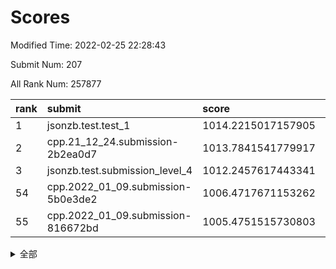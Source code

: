 # Scores

Modified Time: 2022-02-25 22:28:43

Submit Num: 207

All Rank Num: 257877

| rank |               submit               |       score        |       sigma        | pk_num |
| :--- | :--------------------------------- | :----------------- | :----------------- | :----- |
| 1    | jsonzb.test.test_1                 | 1014.2215017157905 | 0.8874814374136117 | 4986   |
| 2    | cpp.21_12_24.submission-2b2ea0d7   | 1013.7841541779917 | 0.8102124189857561 | 4979   |
| 3    | jsonzb.test.submission_level_4     | 1012.2457617443341 | 0.7975159473563255 | 4985   |
| 54   | cpp.2022_01_09.submission-5b0e3de2 | 1006.4717671153262 | 0.7224536572944522 | 4980   |
| 55   | cpp.2022_01_09.submission-816672bd | 1005.4751515730803 | 0.7157072530994977 | 4986   |


<details>
<summary>全部</summary>

| rank |                 submit                 |       score        |       sigma        | pk_num |
| :--- | :------------------------------------- | :----------------- | :----------------- | :----- |
| 1    | jsonzb.test.test_1                     | 1014.2215017157905 | 0.8874814374136117 | 4986   |
| 2    | cpp.21_12_24.submission-2b2ea0d7       | 1013.7841541779917 | 0.8102124189857561 | 4979   |
| 3    | jsonzb.test.submission_level_4         | 1012.2457617443341 | 0.7975159473563255 | 4985   |
| 4    | gobigger.level_3.submission_level_3_24 | 1011.7605387593154 | 0.7620674783672644 | 4984   |
| 5    | gobigger.level_3.submission_level_3_8  | 1011.5977059209968 | 0.7444871173488702 | 4988   |
| 6    | gobigger.level_3.submission_level_3_31 | 1011.3940705428943 | 0.7724463918234583 | 4981   |
| 7    | gobigger.level_3.submission_level_3_4  | 1011.1255736035051 | 0.7936632888539643 | 4979   |
| 8    | gobigger.level_3.submission_level_3_48 | 1011.0224345821352 | 0.7561782530053006 | 4982   |
| 9    | gobigger.level_3.submission_level_3_12 | 1011.0166250749237 | 0.7736652332216808 | 4985   |
| 10   | gobigger.level_3.submission_level_3_2  | 1010.8844156482203 | 0.7722260855869157 | 4985   |
| 11   | gobigger.level_3.submission_level_3_20 | 1010.853941096055  | 0.7469246467246491 | 4980   |
| 12   | gobigger.level_3.submission_level_3_9  | 1010.8469877220052 | 0.7744419062291883 | 4986   |
| 13   | gobigger.level_3.submission_level_3_26 | 1010.708572412132  | 0.765216320111974  | 4983   |
| 14   | gobigger.level_3.submission_level_3_44 | 1010.6922320028276 | 0.7693578651629209 | 4986   |
| 15   | gobigger.level_3.submission_level_3_39 | 1010.6760884068376 | 0.7685077652626849 | 4985   |
| 16   | gobigger.level_3.submission_level_3_49 | 1010.6326375046655 | 0.7745985150666814 | 4983   |
| 17   | gobigger.level_3.submission_level_3_29 | 1010.5597666052983 | 0.7739898498586579 | 4987   |
| 18   | gobigger.level_3.submission_level_3_41 | 1010.5527720360334 | 0.7709803699353366 | 4985   |
| 19   | gobigger.level_3.submission_level_3_27 | 1010.5402601657823 | 0.772167002010603  | 4981   |
| 20   | gobigger.level_3.submission_level_3_25 | 1010.5055952466605 | 0.7632115556988132 | 4980   |
| 21   | gobigger.level_3.submission_level_3_38 | 1010.4779604636683 | 0.7644990585881188 | 4984   |
| 22   | gobigger.level_3.submission_level_3_5  | 1010.4042999087203 | 0.7509329191692422 | 4985   |
| 23   | gobigger.level_3.submission_level_3_30 | 1010.3558800109516 | 0.7683218727091375 | 4986   |
| 24   | gobigger.level_3.submission_level_3_18 | 1010.2115321808714 | 0.7565417896948919 | 4991   |
| 25   | gobigger.level_3.submission_level_3_45 | 1010.2114819949894 | 0.7728715093958776 | 4986   |
| 26   | gobigger.level_3.submission_level_3_47 | 1010.1265845942014 | 0.7633275927555498 | 4984   |
| 27   | gobigger.level_3.submission_level_3_37 | 1010.0599053323022 | 0.7576740434473702 | 4982   |
| 28   | gobigger.level_3.submission_level_3_32 | 1009.9177523494106 | 0.7293190916236394 | 4986   |
| 29   | gobigger.level_3.submission_level_3_0  | 1009.8778887939553 | 0.7591636068509081 | 4986   |
| 30   | gobigger.level_3.submission_level_3_14 | 1009.8710401922561 | 0.7539634755947402 | 4979   |
| 31   | gobigger.level_3.submission_level_3_21 | 1009.6682362376083 | 0.7478143212956765 | 4982   |
| 32   | gobigger.level_3.submission_level_3_40 | 1009.655414312703  | 0.7540338744952602 | 4982   |
| 33   | gobigger.level_3.submission_level_3_3  | 1009.576324270809  | 0.8007258092300616 | 4987   |
| 34   | gobigger.level_3.submission_level_3_35 | 1009.540511707045  | 0.7681003210664656 | 4983   |
| 35   | gobigger.level_3.submission_level_3_33 | 1009.4768541424868 | 0.7482325232177648 | 4983   |
| 36   | gobigger.level_3.submission_level_3_10 | 1009.4618684764448 | 0.7462636358974098 | 4987   |
| 37   | gobigger.level_3.submission_level_3_43 | 1009.4604972306597 | 0.7569185623612169 | 4983   |
| 38   | gobigger.level_3.submission_level_3_6  | 1009.3746644879876 | 0.7540806881537944 | 4983   |
| 39   | gobigger.level_3.submission_level_3_46 | 1009.3681422415001 | 0.751650889279785  | 4984   |
| 40   | gobigger.level_3.submission_level_3_13 | 1009.3493434220097 | 0.7457985866986298 | 4985   |
| 41   | gobigger.level_3.submission_level_3_16 | 1009.3354503309728 | 0.7531147389763295 | 4983   |
| 42   | gobigger.level_3.submission_level_3_17 | 1009.2144880745986 | 0.7566898730286049 | 4990   |
| 43   | gobigger.level_3.submission_level_3_28 | 1009.191675965497  | 0.7420059296519923 | 4983   |
| 44   | gobigger.level_3.submission_level_3_11 | 1009.1213538329642 | 0.7404186494290321 | 4984   |
| 45   | gobigger.level_3.submission_level_3_19 | 1009.0888373038906 | 0.7454279854212023 | 4984   |
| 46   | gobigger.level_3.submission_level_3_23 | 1009.0552407953138 | 0.7428142430950636 | 4983   |
| 47   | gobigger.level_3.submission_level_3_22 | 1009.0071414928244 | 0.7526250426187848 | 4983   |
| 48   | gobigger.level_3.submission_level_3_36 | 1008.9810676087712 | 0.7612078833586547 | 4985   |
| 49   | gobigger.level_3.submission_level_3_34 | 1008.966725075717  | 0.778191471534716  | 4979   |
| 50   | gobigger.level_3.submission_level_3_1  | 1008.9644139341058 | 0.7346922674598526 | 4979   |
| 51   | gobigger.level_3.submission_level_3_15 | 1008.7795690835165 | 0.7350357940063379 | 4985   |
| 52   | gobigger.level_3.submission_level_3_7  | 1008.7678645720483 | 0.7547740466062595 | 4980   |
| 53   | gobigger.level_3.submission_level_3_42 | 1008.0281665736804 | 0.7337096187848282 | 4981   |
| 54   | cpp.2022_01_09.submission-5b0e3de2     | 1006.4717671153262 | 0.7224536572944522 | 4980   |
| 55   | cpp.2022_01_09.submission-816672bd     | 1005.4751515730803 | 0.7157072530994977 | 4986   |
| 56   | gobigger.level_1.submission_level_1_35 | 1005.4126060807412 | 0.7158831861544307 | 4985   |
| 57   | gobigger.level_1.submission_level_1_31 | 1005.0750757268543 | 0.7189084042449837 | 4979   |
| 58   | gobigger.level_1.submission_level_1_1  | 1005.0472754970502 | 0.74723274564579   | 4983   |
| 59   | gobigger.level_1.submission_level_1_45 | 1004.3807333567596 | 0.7167072301675101 | 4977   |
| 60   | gobigger.level_1.submission_level_1_4  | 1004.2691444700349 | 0.7419126388594354 | 4986   |
| 61   | gobigger.level_1.submission_level_1_5  | 1004.2573577211047 | 0.7177084260776155 | 4989   |
| 62   | gobigger.level_1.submission_level_1_13 | 1004.1092076787764 | 0.7191813931592504 | 4982   |
| 63   | gobigger.level_1.submission_level_1_22 | 1004.0605857371665 | 0.7161426158437119 | 4978   |
| 64   | gobigger.level_1.submission_level_1_17 | 1004.0235404272937 | 0.7217292846985227 | 4985   |
| 65   | gobigger.level_1.submission_level_1_24 | 1004.0173970620626 | 0.7058640787719458 | 4986   |
| 66   | gobigger.level_1.submission_level_1_38 | 1003.9337905132661 | 0.7228017385866964 | 4982   |
| 67   | gobigger.level_1.submission_level_1_10 | 1003.8720288111051 | 0.7252763797303073 | 4982   |
| 68   | gobigger.level_1.submission_level_1_27 | 1003.8351190327295 | 0.717306298050388  | 4988   |
| 69   | gobigger.level_1.submission_level_1_18 | 1003.8337651217598 | 0.7192546428433207 | 4985   |
| 70   | gobigger.level_1.submission_level_1_19 | 1003.8009894558505 | 0.7279723602489679 | 4983   |
| 71   | gobigger.level_1.submission_level_1_16 | 1003.7807102685779 | 0.7164753712254613 | 4979   |
| 72   | gobigger.level_1.submission_level_1_14 | 1003.7523735494315 | 0.7316205849345173 | 4984   |
| 73   | gobigger.level_1.submission_level_1_32 | 1003.595057155007  | 0.7161327520292508 | 4978   |
| 74   | gobigger.level_1.submission_level_1_37 | 1003.538343113194  | 0.730068856903918  | 4979   |
| 75   | gobigger.level_1.submission_level_1_36 | 1003.4721759796751 | 0.7262331900517716 | 4983   |
| 76   | gobigger.level_1.submission_level_1_26 | 1003.406523552247  | 0.7146746228788384 | 4985   |
| 77   | gobigger.level_1.submission_level_1_25 | 1003.399021051578  | 0.7133850472887041 | 4981   |
| 78   | gobigger.level_1.submission_level_1_49 | 1003.2917160053911 | 0.7148631316480777 | 4985   |
| 79   | gobigger.level_1.submission_level_1_15 | 1003.1829045448834 | 0.7095149719742668 | 4986   |
| 80   | gobigger.level_1.submission_level_1_12 | 1003.1192783961136 | 0.7068711657170267 | 4983   |
| 81   | gobigger.level_1.submission_level_1_39 | 1003.1152390007521 | 0.724599586756787  | 4978   |
| 82   | gobigger.level_1.submission_level_1_2  | 1003.1069335377626 | 0.7076043250224191 | 4982   |
| 83   | gobigger.level_1.submission_level_1_11 | 1003.0759257528206 | 0.7235145964259164 | 4980   |
| 84   | gobigger.level_1.submission_level_1_23 | 1003.032582855843  | 0.7283360906848841 | 4983   |
| 85   | gobigger.level_1.submission_level_1_40 | 1002.9751429831065 | 0.7175575374964357 | 4983   |
| 86   | gobigger.level_1.submission_level_1_21 | 1002.9567291606617 | 0.710386027406906  | 4984   |
| 87   | gobigger.level_1.submission_level_1_47 | 1002.948289386621  | 0.715131030359184  | 4984   |
| 88   | gobigger.level_1.submission_level_1_43 | 1002.8507278168462 | 0.7167200226435447 | 4980   |
| 89   | gobigger.level_1.submission_level_1_29 | 1002.8283336082354 | 0.7219136355111158 | 4985   |
| 90   | gobigger.level_1.submission_level_1_33 | 1002.8081176006402 | 0.7245996933924829 | 4987   |
| 91   | gobigger.level_1.submission_level_1_0  | 1002.7421444304299 | 0.7089403969425259 | 4987   |
| 92   | gobigger.level_1.submission_level_1_46 | 1002.6563739349247 | 0.7183662345063615 | 4983   |
| 93   | gobigger.level_1.submission_level_1_41 | 1002.64984663285   | 0.7132399858890938 | 4982   |
| 94   | gobigger.level_1.submission_level_1_7  | 1002.6440919278557 | 0.7149450610845967 | 4979   |
| 95   | gobigger.level_1.submission_level_1_3  | 1002.6356952182048 | 0.7189234326512819 | 4983   |
| 96   | gobigger.level_1.submission_level_1_6  | 1002.6141924980678 | 0.7179326591540597 | 4983   |
| 97   | gobigger.level_1.submission_level_1_8  | 1002.557041678085  | 0.7033611131826532 | 4980   |
| 98   | gobigger.level_1.submission_level_1_28 | 1002.4394839567806 | 0.7165890079127368 | 4985   |
| 99   | gobigger.level_1.submission_level_1_44 | 1002.2828681366702 | 0.7099660567226925 | 4976   |
| 100  | gobigger.level_1.submission_level_1_20 | 1002.2651297288955 | 0.7151128972719164 | 4985   |
| 101  | gobigger.level_1.submission_level_1_34 | 1002.2643372404193 | 0.7117557199088196 | 4986   |
| 102  | gobigger.level_1.submission_level_1_30 | 1002.1851636969775 | 0.7056111334577152 | 4982   |
| 103  | gobigger.level_1.submission_level_1_48 | 1002.1394446593963 | 0.7152127674363619 | 4979   |
| 104  | gobigger.level_1.submission_level_1_42 | 1001.948237917863  | 0.7108662888813986 | 4978   |
| 105  | gobigger.level_1.submission_level_1_9  | 1001.9393611734173 | 0.7083014388521702 | 4980   |
| 106  | gobigger.random.submission_random_8    | 997.8584482494124  | 0.711626058200576  | 4978   |
| 107  | gobigger.random.submission_random_19   | 997.4775235513047  | 0.7155760055886367 | 4980   |
| 108  | gobigger.random.submission_random_28   | 997.0229317729681  | 0.7122506051153555 | 4976   |
| 109  | gobigger.random.submission_random_32   | 996.8301345108055  | 0.7042529760694404 | 4985   |
| 110  | gobigger.random.submission_random_38   | 996.6573363895851  | 0.7145643084404977 | 4982   |
| 111  | gobigger.random.submission_random_41   | 996.6307872035792  | 0.7118266478954027 | 4986   |
| 112  | gobigger.random.submission_random_10   | 996.5426845501407  | 0.7061376850468034 | 4986   |
| 113  | gobigger.random.submission_random_18   | 996.5317280319456  | 0.7054978540407382 | 4987   |
| 114  | gobigger.random.submission_random_43   | 996.4896729869146  | 0.7164765521503639 | 4980   |
| 115  | gobigger.random.submission_random_49   | 996.4866592406893  | 0.7099152266020596 | 4983   |
| 116  | gobigger.random.submission_random_45   | 996.4742559289267  | 0.6968700932399023 | 4988   |
| 117  | gobigger.random.submission_random_48   | 996.3782417284293  | 0.7137342275223506 | 4984   |
| 118  | gobigger.random.submission_random_15   | 996.3390906093044  | 0.7157640530448658 | 4985   |
| 119  | gobigger.random.submission_random_44   | 996.2656678044688  | 0.7015981169582759 | 4983   |
| 120  | gobigger.random.submission_random_42   | 996.2165146902053  | 0.6967131975610789 | 4985   |
| 121  | gobigger.random.submission_random_6    | 996.1938636098058  | 0.7150677309909792 | 4980   |
| 122  | gobigger.random.submission_random_31   | 996.1444411328687  | 0.7198849773086051 | 4982   |
| 123  | gobigger.random.submission_random_14   | 996.1323477969557  | 0.7155972414796217 | 4984   |
| 124  | gobigger.random.submission_random_2    | 996.060930114052   | 0.712656270601299  | 4980   |
| 125  | gobigger.random.submission_random_0    | 996.0285330637987  | 0.7117569143796262 | 4981   |
| 126  | gobigger.random.submission_random_9    | 995.9557521542956  | 0.7171063944038777 | 4985   |
| 127  | gobigger.random.submission_random_23   | 995.9363886829368  | 0.7059670818412819 | 4982   |
| 128  | gobigger.random.submission_random_11   | 995.9259110631501  | 0.6975385894754207 | 4984   |
| 129  | gobigger.random.submission_random_35   | 995.9180767434063  | 0.7200388553776899 | 4985   |
| 130  | gobigger.random.submission_random_39   | 995.8912628764369  | 0.7107621444646618 | 4984   |
| 131  | gobigger.random.submission_random_29   | 995.8735410116129  | 0.7108562905091845 | 4984   |
| 132  | gobigger.random.submission_random_3    | 995.8605469172977  | 0.7166883047007726 | 4982   |
| 133  | gobigger.random.submission_random_16   | 995.8319798664269  | 0.7165649115363032 | 4983   |
| 134  | gobigger.random.submission_random_36   | 995.8197473863794  | 0.7133782304358993 | 4984   |
| 135  | gobigger.random.submission_random_21   | 995.8062836074095  | 0.7058951154439839 | 4984   |
| 136  | gobigger.random.submission_random_27   | 995.7711317382051  | 0.7085811389100606 | 4983   |
| 137  | gobigger.random.submission_random_46   | 995.7696248059907  | 0.7087013521600463 | 4979   |
| 138  | gobigger.random.submission_random_33   | 995.7614586923629  | 0.717837136616465  | 4984   |
| 139  | gobigger.random.submission_random_12   | 995.7444293137356  | 0.7014823778996725 | 4985   |
| 140  | gobigger.random.submission_random_5    | 995.7397883860049  | 0.7072245150620912 | 4979   |
| 141  | gobigger.random.submission_random_20   | 995.5688190233518  | 0.7037451909046541 | 4983   |
| 142  | gobigger.random.submission_random_37   | 995.5200928018152  | 0.7070454297992542 | 4980   |
| 143  | gobigger.random.submission_random_34   | 995.4566241428575  | 0.7154714409682754 | 4981   |
| 144  | gobigger.random.submission_random_47   | 995.3786583550126  | 0.7135141720350775 | 4987   |
| 145  | gobigger.random.submission_random_4    | 995.372353808098   | 0.730583023189619  | 4981   |
| 146  | gobigger.random.submission_random_40   | 995.3252929064465  | 0.7183955214855359 | 4987   |
| 147  | gobigger.random.submission_random_22   | 995.3181902885168  | 0.724359966146756  | 4980   |
| 148  | gobigger.random.submission_random_30   | 995.2117056833227  | 0.7033039877213648 | 4983   |
| 149  | gobigger.random.submission_random_17   | 995.0364553008185  | 0.7233991202768286 | 4982   |
| 150  | gobigger.random.submission_random_26   | 994.9700951214481  | 0.7156459635196476 | 4983   |
| 151  | gobigger.level_2.submission_level_2_23 | 994.9658767526544  | 0.7212325823027561 | 4984   |
| 152  | gobigger.random.submission_random_7    | 994.9533828569596  | 0.7157532917200958 | 4984   |
| 153  | gobigger.random.submission_random_25   | 994.7578816620895  | 0.712152482579156  | 4988   |
| 154  | gobigger.random.submission_random_24   | 994.7303653842827  | 0.7253310793422697 | 4988   |
| 155  | gobigger.random.submission_random_13   | 994.355609277506   | 0.7143027807909067 | 4981   |
| 156  | gobigger.random.submission_random_1    | 994.1827857645609  | 0.7193882715452189 | 4987   |
| 157  | gobigger.level_2.submission_level_2_29 | 994.1061143064849  | 0.7199532903805937 | 4977   |
| 158  | gobigger.level_2.submission_level_2_28 | 994.0068888935434  | 0.7275609535211676 | 4986   |
| 159  | gobigger.level_2.submission_level_2_44 | 993.9799447527586  | 0.7310120225406025 | 4984   |
| 160  | gobigger.level_2.submission_level_2_4  | 993.9583908741371  | 0.7355264680740774 | 4980   |
| 161  | gobigger.level_2.submission_level_2_12 | 993.839001366866   | 0.7477516713568131 | 4981   |
| 162  | gobigger.level_2.submission_level_2_37 | 993.59137403541    | 0.7346170612233688 | 4984   |
| 163  | gobigger.level_2.submission_level_2_22 | 993.5854961328962  | 0.7453892760152382 | 4982   |
| 164  | gobigger.level_2.submission_level_2_2  | 993.1590182289932  | 0.7535092102653059 | 4984   |
| 165  | gobigger.level_2.submission_level_2_21 | 993.1345752301349  | 0.7359649604834445 | 4981   |
| 166  | gobigger.level_2.submission_level_2_36 | 993.0044962623108  | 0.7348689664811351 | 4983   |
| 167  | gobigger.level_2.submission_level_2_7  | 992.9927812705566  | 0.7328084592790587 | 4988   |
| 168  | gobigger.level_2.submission_level_2_39 | 992.9742013988247  | 0.7371176415306389 | 4980   |
| 169  | gobigger.level_2.submission_level_2_32 | 992.7617977588835  | 0.7286722065034738 | 4987   |
| 170  | gobigger.level_2.submission_level_2_41 | 992.736496699995   | 0.7503577115869488 | 4985   |
| 171  | gobigger.level_2.submission_level_2_8  | 992.702536342999   | 0.7234003819942612 | 4987   |
| 172  | gobigger.level_2.submission_level_2_1  | 992.5230273251551  | 0.7639929782632333 | 4985   |
| 173  | gobigger.level_2.submission_level_2_40 | 992.2988434451971  | 0.7507493636833529 | 4983   |
| 174  | gobigger.level_2.submission_level_2_27 | 992.2732792798545  | 0.7576878511977296 | 4982   |
| 175  | gobigger.level_2.submission_level_2_49 | 992.2607482581217  | 0.7320631010021725 | 4977   |
| 176  | gobigger.level_2.submission_level_2_25 | 992.2460341619192  | 0.7734456635822657 | 4983   |
| 177  | gobigger.level_2.submission_level_2_5  | 992.1976453358329  | 0.7493109731113465 | 4986   |
| 178  | gobigger.level_2.submission_level_2_10 | 992.1918021913684  | 0.747733582696459  | 4983   |
| 179  | gobigger.level_2.submission_level_2_30 | 992.1345057238372  | 0.7505126020808506 | 4984   |
| 180  | gobigger.level_2.submission_level_2_20 | 992.0952387755915  | 0.7370362988457198 | 4985   |
| 181  | gobigger.level_2.submission_level_2_14 | 992.0684901143077  | 0.757657580816196  | 4981   |
| 182  | gobigger.level_2.submission_level_2_11 | 992.0643290736883  | 0.7568608698183785 | 4990   |
| 183  | gobigger.level_2.submission_level_2_34 | 991.9575872303355  | 0.7480275876310483 | 4984   |
| 184  | gobigger.level_2.submission_level_2_16 | 991.9379319249705  | 0.7384212400725113 | 4977   |
| 185  | gobigger.level_2.submission_level_2_0  | 991.9254383502067  | 0.7659825930933581 | 4980   |
| 186  | gobigger.level_2.submission_level_2_38 | 991.7983605473994  | 0.7420910487602985 | 4984   |
| 187  | gobigger.level_2.submission_level_2_6  | 991.7373638337857  | 0.750997278323887  | 4984   |
| 188  | gobigger.level_2.submission_level_2_9  | 991.7181500722078  | 0.7680296233849035 | 4984   |
| 189  | gobigger.level_2.submission_level_2_42 | 991.6922113891335  | 0.7554426842805737 | 4984   |
| 190  | gobigger.level_2.submission_level_2_45 | 991.6366134106509  | 0.7479327178700738 | 4983   |
| 191  | gobigger.level_2.submission_level_2_18 | 991.5291168857605  | 0.7738086653259486 | 4980   |
| 192  | gobigger.level_2.submission_level_2_46 | 991.3829783843943  | 0.7564731923056064 | 4984   |
| 193  | gobigger.level_2.submission_level_2_26 | 991.2547241100207  | 0.7510941010679383 | 4983   |
| 194  | gobigger.level_2.submission_level_2_24 | 991.0681617307293  | 0.7504180791124014 | 4982   |
| 195  | gobigger.level_2.submission_level_2_43 | 990.9481755336218  | 0.7577228591309506 | 4981   |
| 196  | gobigger.level_2.submission_level_2_33 | 990.9462893034249  | 0.7473544774062241 | 4986   |
| 197  | gobigger.level_2.submission_level_2_48 | 990.7596005050726  | 0.7588133643403108 | 4985   |
| 198  | gobigger.level_2.submission_level_2_13 | 990.6701107898116  | 0.7587281981107132 | 4984   |
| 199  | gobigger.level_2.submission_level_2_17 | 990.5253254184917  | 0.7716191866021364 | 4977   |
| 200  | gobigger.level_2.submission_level_2_35 | 990.429245892385   | 0.7725940813297785 | 4985   |
| 201  | gobigger.level_2.submission_level_2_15 | 990.35417421158    | 0.7642005657103808 | 4985   |
| 202  | gobigger.level_2.submission_level_2_31 | 990.2999508041971  | 0.7596121719942176 | 4987   |
| 203  | gobigger.level_2.submission_level_2_19 | 990.2399117659807  | 0.7854632441124572 | 4984   |
| 204  | gobigger.level_2.submission_level_2_47 | 990.0497050377991  | 0.7788186114129827 | 4981   |
| 205  | gobigger.level_2.submission_level_2_3  | 989.5668564645504  | 0.7827560451468517 | 4980   |
| 206  | gobigger.none.submission_none_0        | 977.4926718259653  | 1.3731161889591417 | 4984   |
| 207  | gobigger.none.submission_none_1        | 976.7855735000907  | 1.3804994787556872 | 4984   |

</details>